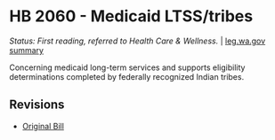 # HB 2060 - Medicaid LTSS/tribes
*Status: First reading, referred to Health Care & Wellness.* | [leg.wa.gov summary](https://app.leg.wa.gov/billsummary?BillNumber=2060&Year=2021)

Concerning medicaid long-term services and supports eligibility determinations completed by federally recognized Indian tribes.

## Revisions
* [Original Bill](1/)